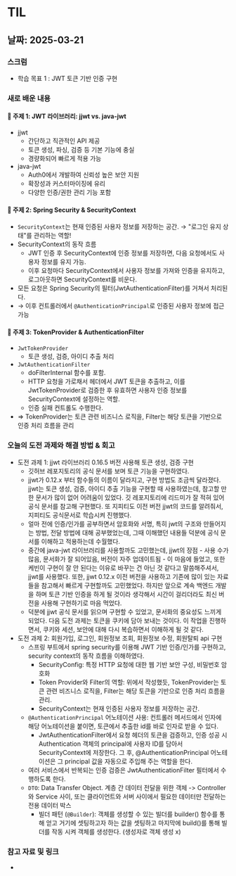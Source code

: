 # TIL 

## 날짜: 2025-03-21

### 스크럼
- 학습 목표 1 : JWT 토큰 기반 인증 구현

### 새로 배운 내용
#### 🎫 주제 1: JWT 라이브러리: jjwt vs. java-jwt
- jjwt
  - 간단하고 직관적인 API 제공
  - 토큰 생성, 파싱, 검증 등 기본 기능에 충실
  - 경량화되어 빠르게 적용 가능
- java-jwt
  - Auth0에서 개발하여 신뢰성 높은 보안 지원
  - 확장성과 커스터마이징에 유리
  - 다양한 인증/권한 관리 기능 포함

#### 🎫 주제 2: Spring Security & SecurityContext
- `SecurityContext`는 현재 인증된 사용자 정보를 저장하는 공간. → "로그인 유지 상태"를 관리하는 역할!
- SecurityContext의 동작 흐름
  - JWT 인증 후 SecurityContext에 인증 정보를 저장하면, 다음 요청에서도 사용자 정보를 유지 가능.
  - 이후 요청마다 SecurityContext에서 사용자 정보를 가져와 인증을 유지하고, 로그아웃하면 SecurityContext를 비운다. 
- 모든 요청은 Spring Security의 필터(JwtAuthenticationFilter)를 거쳐서 처리된다.
- → 이후 컨트롤러에서 `@AuthenticationPrincipal`로 인증된 사용자 정보에 접근 가능

#### 🎫 주제 3: TokenProvider & AuthenticationFilter
- `JwtTokenProvider`
  - 토큰 생성, 검증, 아이디 추출 처리
- `JwtAuthenticationFilter`
  - doFilterInternal 함수를 포함.
  - HTTP 요청을 가로채서 헤더에서 JWT 토큰을 추출하고, 이를 JwtTokenProvider로 검증한 후 유효하면 사용자 인증 정보를 SecurityContext에 설정하는 역할.
  - 인증 실패 컨트롤도 수행한다.  
- ⇒ TokenProvider는 토큰 관련 비즈니스 로직을, Filter는 해당 토큰을 기반으로 인증 처리 흐름을 관리


### 오늘의 도전 과제와 해결 방법 & 회고
- 도전 과제 1: jjwt 라이브러리 0.16.5 버전 사용해 토큰 생성, 검증 구현
  - 깃허브 레포지토리의 공식 문서를 보며 토큰 기능을 구현하였다.  
  - jjwt가 0.12.x 부터 함수들의 이름이 달라지고, 구현 방법도 조금씩 달라졌다. jjwt는 토큰 생성, 검증, 아이디 추출 기능을 구현할 때 사용하였는데, 참고할 만한 문서가 많이 없어 어려움이 있었다. 깃 레포지토리에 리드미가 잘 적혀 있어 공식 문서를 참고해 구현했다. 또 지피티도 이전 버전 jjwt의 코드를 알려줘서, 지피티도 공식문서로 학습시켜 진행했다.
  - 얼마 전에 인증/인가를 공부하면서 암호화와 서명, 특히 jwt의 구조와 만들어지는 방법, 전달 방법에 대해 공부했었는데, 그때 이해했던 내용들 덕분에 공식 문서를 이해하고 적용하는데 수월했다.
  - 중간에 java-jwt 라이브러리를 사용할까도 고민했는데, jjwt의 장점 - 사용 수가 많음, 문서화가 잘 되어있음, 버전이 자주 업데이트됨 - 이 마음에 들었고, 또한 케빈이 구현이 잘 안 된다는 이유로 바꾸는 건 아닌 것 같다고 말씀해주셔서, jjwt를 사용했다. 또한, jjwt 0.12.x 이전 버전을 사용하고 기존에 많이 있는 자료들을 참고해서 빠르게 구현할까도 고민했었다. 하지만 앞으로 계속 백엔드 개발을 하며 토큰 기반 인증을 하게 될 것이라 생각해서 시간이 걸리더라도 최신 버전을 사용해 구현하기로 마음 먹었다.
  - 덕분에 jjwt 공식 문서를 읽으며 구현할 수 있었고, 문서화의 중요성도 느끼게 되었다. 다음 도전 과제는 토큰을 쿠키에 담아 보내는 것이다. 이 작업을 진행하면서, 쿠키와 세션, 보안에 대해 다시 복습하면서 이해하게 될 것 같다. 
- 도전 과제 2: 회원가입, 로그인, 회원정보 조회, 회원정보 수정, 회원탈퇴 api 구현
  - 스프링 부트에서 spring security를 이용해 JWT 기반 인증/인가를 구현하고, security context의 동작 흐름을 이해하였다.
    - SecurityConfig: 특정 HTTP 요청에 대한 웹 기반 보안 구성, 비밀번호 암호화
    - Token Provider와 Filter의 역할: 위에서 작성했듯, TokenProvider는 토큰 관련 비즈니스 로직을, Filter는 해당 토큰을 기반으로 인증 처리 흐름을 관리.
    - SecurityContext는 현재 인증된 사용자 정보를 저장하는 공간.
  - `@AuthenticationPrincipal` 어노테이션 사용: 컨트롤러 메서드에서 인자에 해당 어노테이션을 붙이면, 토큰에서 추출한 id를 바로 인자로 받을 수 있다. 
    - JwtAuthenticationFilter에서 요청 헤더의 토큰을 검증하고, 인증 성공 시 Authentication 객체의 principal에 사용자 ID를 담아서 SecurityContext에 저장한다. 그 후, @AuthenticationPrincipal 어노테이션은 그 principal 값을 자동으로 주입해 주는 역할을 한다.
  - 여러 서비스에서 반복되는 인증 검증은 JwtAuthenticationFilter 필터에서 수행하도록 한다.
  - `DTO`: Data Transfer Object. 계층 간 데이터 전달을 위한 객체 -> Controller와 Service 사이, 또는 클라이언트와 서버 사이에서 필요한 데이터만 전달하는 전용 데이터 박스
    - 빌더 패턴 (`@Builder`): 객체를 생성할 수 있는 빌더를 builder() 함수를 통해 얻고 거기에 셋팅하고자 하는 값을 셋팅하고 마지막에 build()를 통해 빌더를 작동 시켜 객체를 생성한다. (생성자로 객체 생성 x)
 

### 참고 자료 및 링크
- 
